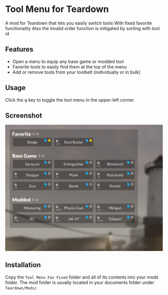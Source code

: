 # Tool Menu for Teardown

A mod for Teardown that lets you easily switch tools
With fixed favorite functionality
Also the invalid order function is mitigated by sorting with tool id

## Features

- Open a menu to equip any base game or modded tool
- Favorite tools to easily find them at the top of the menu
- Add or remove tools from your toolbelt (individually or in bulk)

## Usage

Click the <kbd>q</kbd> key to toggle the tool menu in the upper-left corner.

## Screenshot

![](./screenshot.png)

## Installation

Copy the `Tool Menu Fav Fixed` folder and all of its contents into your mods folder. The mod folder is usually located in your documents folder under `Teardown/Mods/`.
